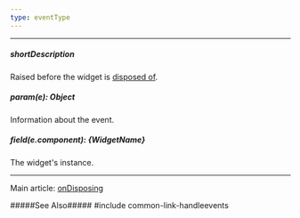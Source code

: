 ```yaml
---
type: eventType
---
```

---
##### shortDescription
Raised before the widget is [disposed of](/api-reference/10%20UI%20Widgets/DOMComponent/3%20Methods/dispose().md '{basewidgetpath}/Methods/#dispose').

##### param(e): Object
Information about the event.

##### field(e.component): {WidgetName}
The widget's instance.

---
Main article: [onDisposing](/api-reference/10%20UI%20Widgets/Component/1%20Configuration/onDisposing.md '{basewidgetpath}/Configuration/#onDisposing')

#####See Also#####
#include common-link-handleevents